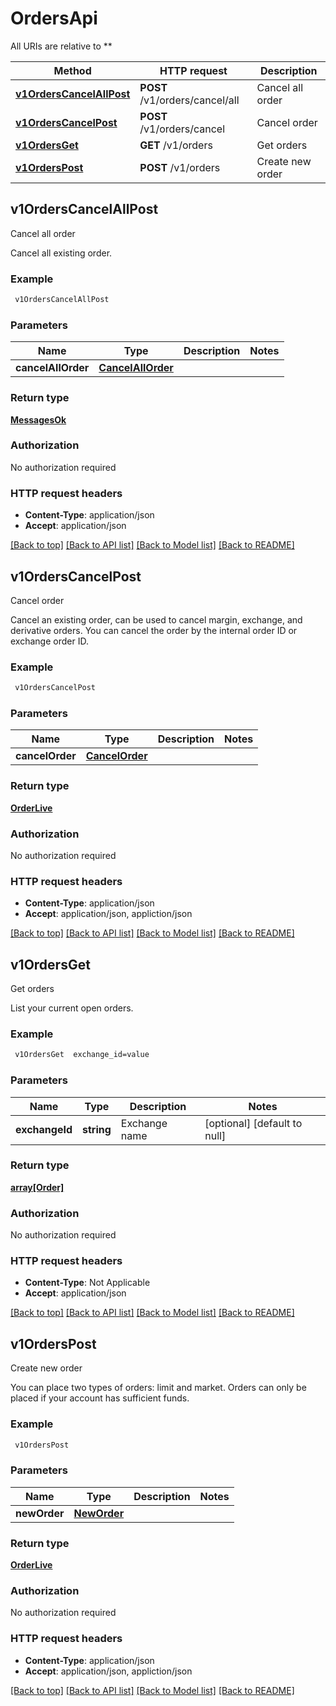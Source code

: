 # OrdersApi

All URIs are relative to **

Method | HTTP request | Description
------------- | ------------- | -------------
[**v1OrdersCancelAllPost**](OrdersApi.md#v1OrdersCancelAllPost) | **POST** /v1/orders/cancel/all | Cancel all order
[**v1OrdersCancelPost**](OrdersApi.md#v1OrdersCancelPost) | **POST** /v1/orders/cancel | Cancel order
[**v1OrdersGet**](OrdersApi.md#v1OrdersGet) | **GET** /v1/orders | Get orders
[**v1OrdersPost**](OrdersApi.md#v1OrdersPost) | **POST** /v1/orders | Create new order



## v1OrdersCancelAllPost

Cancel all order

Cancel all existing order.

### Example

```bash
 v1OrdersCancelAllPost
```

### Parameters


Name | Type | Description  | Notes
------------- | ------------- | ------------- | -------------
 **cancelAllOrder** | [**CancelAllOrder**](CancelAllOrder.md) |  |

### Return type

[**MessagesOk**](MessagesOk.md)

### Authorization

No authorization required

### HTTP request headers

- **Content-Type**: application/json
- **Accept**: application/json

[[Back to top]](#) [[Back to API list]](../README.md#documentation-for-api-endpoints) [[Back to Model list]](../README.md#documentation-for-models) [[Back to README]](../README.md)


## v1OrdersCancelPost

Cancel order

Cancel an existing order, can be used to cancel margin, exchange, and derivative orders. You can cancel the order by the internal order ID or exchange order ID.

### Example

```bash
 v1OrdersCancelPost
```

### Parameters


Name | Type | Description  | Notes
------------- | ------------- | ------------- | -------------
 **cancelOrder** | [**CancelOrder**](CancelOrder.md) |  |

### Return type

[**OrderLive**](OrderLive.md)

### Authorization

No authorization required

### HTTP request headers

- **Content-Type**: application/json
- **Accept**: application/json, appliction/json

[[Back to top]](#) [[Back to API list]](../README.md#documentation-for-api-endpoints) [[Back to Model list]](../README.md#documentation-for-models) [[Back to README]](../README.md)


## v1OrdersGet

Get orders

List your current open orders.

### Example

```bash
 v1OrdersGet  exchange_id=value
```

### Parameters


Name | Type | Description  | Notes
------------- | ------------- | ------------- | -------------
 **exchangeId** | **string** | Exchange name | [optional] [default to null]

### Return type

[**array[Order]**](Order.md)

### Authorization

No authorization required

### HTTP request headers

- **Content-Type**: Not Applicable
- **Accept**: application/json

[[Back to top]](#) [[Back to API list]](../README.md#documentation-for-api-endpoints) [[Back to Model list]](../README.md#documentation-for-models) [[Back to README]](../README.md)


## v1OrdersPost

Create new order

You can place two types of orders: limit and market. Orders can only be placed if your account has sufficient funds.

### Example

```bash
 v1OrdersPost
```

### Parameters


Name | Type | Description  | Notes
------------- | ------------- | ------------- | -------------
 **newOrder** | [**NewOrder**](NewOrder.md) |  |

### Return type

[**OrderLive**](OrderLive.md)

### Authorization

No authorization required

### HTTP request headers

- **Content-Type**: application/json
- **Accept**: application/json, appliction/json

[[Back to top]](#) [[Back to API list]](../README.md#documentation-for-api-endpoints) [[Back to Model list]](../README.md#documentation-for-models) [[Back to README]](../README.md)

